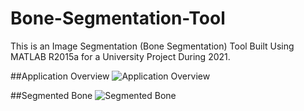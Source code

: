 # Bone-Segmentation-Tool
This is an Image Segmentation (Bone Segmentation) Tool Built Using MATLAB R2015a for a University Project During 2021.

##Application Overview
![Application Overview](https://i.postimg.cc/PJQfpMgg/scr1.png)

##Segmented Bone
![Segmented Bone](https://i.postimg.cc/wvcY0jwJ/scr2.pngC)
